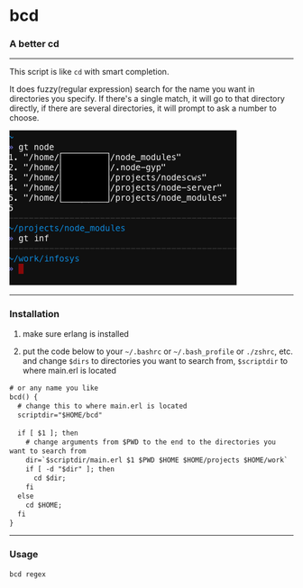 # bcd
### A better cd
---

This script is like `cd` with smart completion.

It does fuzzy(regular expression) search for the name you want in directories you specify. If there's a single match, it will go to that directory directly, if there are several directories, it will prompt to ask a number to choose.

![demo](./demo.png?raw=true)

---

### Installation
1. make sure erlang is installed

2. put the code below to your `~/.bashrc` or `~/.bash_profile` or `./zshrc`, etc. and change `$dirs` to directories you want to search from, `$scriptdir` to where main.erl is located

```shell
# or any name you like
bcd() {
  # change this to where main.erl is located
  scriptdir="$HOME/bcd"

  if [ $1 ]; then
    # change arguments from $PWD to the end to the directories you want to search from
    dir=`$scriptdir/main.erl $1 $PWD $HOME $HOME/projects $HOME/work`
    if [ -d "$dir" ]; then
      cd $dir;
    fi
  else
    cd $HOME;
  fi
}
```

---

### Usage

`bcd regex`
